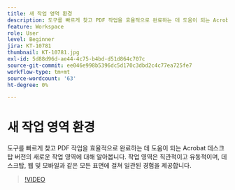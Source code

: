 ```yaml
---
title: 새 작업 영역 환경
description: 도구를 빠르게 찾고 PDF 작업을 효율적으로 완료하는 데 도움이 되는 Acrobat의 새로운 작업 영역에 대해 알아보십시오
feature: Workspace
role: User
level: Beginner
jira: KT-10781
thumbnail: KT-10781.jpg
exl-id: 5d88d96d-ae44-4c75-b4bd-d51d864c707c
source-git-commit: ee046e998b5396dc5d170c3dbd2c4c77ea725fe7
workflow-type: tm+mt
source-wordcount: '63'
ht-degree: 0%

---
```


# 새 작업 영역 환경

도구를 빠르게 찾고 PDF 작업을 효율적으로 완료하는 데 도움이 되는 Acrobat 데스크탑 버전의 새로운 작업 영역에 대해 알아봅니다. 작업 영역은 직관적이고 유동적이며, 데스크탑, 웹 및 모바일과 같은 모든 표면에 걸쳐 일관된 경험을 제공합니다.

>[!VIDEO](https://video.tv.adobe.com/v/345949?quality=12&learn=on&hidetitle=true)
